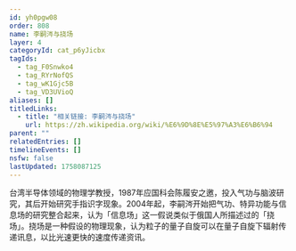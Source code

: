 ```yaml
---
id: yh0pgw08
order: 808
name: 李嗣涔与挠场
layer: 4
categoryId: cat_p6yJicbx
tagIds:
  - tag_F0Snwko4
  - tag_RYrNofQS
  - tag_wK1Gjc5B
  - tag_VD3UVioQ
aliases: []
titledLinks:
  - title: "相关链接: 李嗣涔与挠场"
    url: https://zh.wikipedia.org/wiki/%E6%9D%8E%E5%97%A3%E6%B6%94
parent: ""
relatedEntries: []
timelineEvents: []
nsfw: false
lastUpdated: 1758087125
---
```


台湾半导体领域的物理学教授，1987年应国科会陈履安之邀，投入气功与脑波研究，其后开始研究手指识字现象。2004年起，李嗣涔开始把气功、特异功能与信息场的研究整合起来，认为「信息场」这一假说类似于俄国人所描述过的「挠场」。挠场是一种假设的物理现象，认为粒子的量子自旋可以在量子自旋下辐射传递讯息，以比光速更快的速度传递资讯。